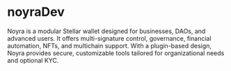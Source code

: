 # noyraDev
Noyra is a modular Stellar wallet designed for businesses, DAOs, and advanced users. It offers multi-signature control, governance, financial automation, NFTs, and multichain support. With a plugin-based design, Noyra provides secure, customizable tools tailored for organizational needs and optional KYC.
